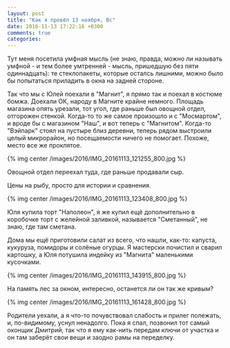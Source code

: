 ```yaml
---
layout: post
title: "Как я провёл 13 ноября, Вс"
date: 2016-11-13 17:22:16 +0300
comments: true
categories: 
---
```


Тут меня посетила умфная мысль (не знаю, правда, можно ли называть умфной - и тем более умтренней - мысль, пришедшую без пяти одиннадцать): те стеклопакеты, которые осталсь лишними, можно было бы попытаться приладить в окна на задней стороне.


Так что мы с Юлей поехали в "Магнит", я прямо так и поехал в костюме бомжа. Доехали ОК, народу в Магните крайне немного. Площадь магазина опять урезали, тот угол, где раньше был овощной отдел, отгорожен стенкой. Когда-то то же самое произошло и с "Мосмартом", и вроде бы с магазином "Наш", и вот теперь с "Магнитом". Когда-то "Вэйпарк" стоял на пустыре близ деревни, теперь рядом выстроили целый микрорайон, но посещаемости ничего не помогает. Похоже, место все же проклятое.

{% img center /images/2016/IMG_20161113_121255_800.jpg %}

Овощной отдел переехал туда, где раньше продавали сыр.


Цены на рыбу, просто для истории и сравнения.

{% img center /images/2016/IMG_20161113_123408_800.jpg %}

Юля купила торт "Наполеон", я же купил ещё дополнительно в коробочке торт с желейной заливкой, называется "Сметанный", не знаю, где там сметана.


Дома мы ещё приготовили салат из всего, что нашли, как-то: капуста, кукуруза, помидоры и солёные огурцы. Я мастерски почистил и сварил картошку, а Юля потушила индейку из "Магнита" маленькими кусочками.

{% img center /images/2016/IMG_20161113_143915_800.jpg %}

На память лес за окном, интересно, останется ли он так же кривым?

{% img center /images/2016/IMG_20161113_161428_800.jpg %}

Родители уехали, а я что-то почувствовал слабость и прилег полежать, и, по-видимому, уснул ненадолго. Пока я спал, позвонил тот самый оконщик Дмитрий, так что я ему как-нить передам ключи от участка и он там заберёт свои вещи и заодно рамы на переделку.